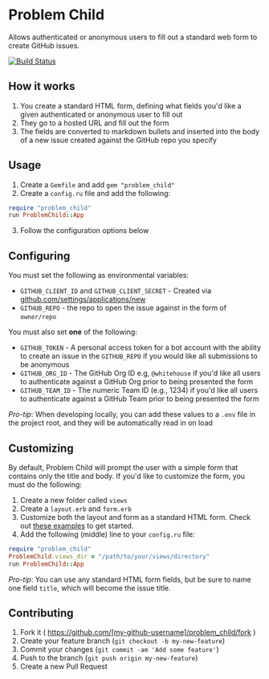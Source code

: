 # Problem Child

Allows authenticated or anonymous users to fill out a standard web form to create GitHub issues.

[![Build Status](https://travis-ci.org/benbalter/problem_child.svg)](https://travis-ci.org/benbalter/problem_child)

## How it works

1. You create a standard HTML form, defining what fields you'd like a given authenticated or anonymous user to fill out
2. They go to a hosted URL and fill out the form
3. The fields are converted to markdown bullets and inserted into the body of a new issue created against the GitHub repo you specify

## Usage

1. Create a `Gemfile` and add `gem "problem_child"`
2. Create a `config.ru` file and add the following:
  ```ruby
  require "problem_child"
  run ProblemChild::App
  ```
3. Follow the configuration options below

## Configuring

You must set the following as environmental variables:

* `GITHUB_CLIENT_ID` and `GITHUB_CLIENT_SECRET` - Created via [github.com/settings/applications/new](https://github.com/settings/applications/new)
* `GITHUB_REPO` - the repo to open the issue against in the form of `owner/repo`

You must also set **one** of the following:

* `GITHUB_TOKEN` - A personal access token for a bot account with the ability to create an issue in the `GITHUB_REPO` if you would like all submissions to be anonymous
* `GITHUB_ORG_ID` - The GitHub Org ID e.g, `@whitehouse` if you'd like all users to authenticate against a GitHub Org prior to being presented the form
* `GITHUB_TEAM_ID` - The numeric Team ID (e.g., 1234) if you'd like all users to authenticate against a GitHub Team prior to being presented the form

*Pro-tip*: When developing locally, you can add these values to a `.env` file in the project root, and they will be automatically read in on load

## Customizing

By default, Problem Child will prompt the user with a simple form that contains only the title and body. If you'd like to customize the form, you must do the following:

1. Create a new folder called `views`
2. Create a `layout.erb` and `form.erb`
3. Customize both the layout and form as a standard HTML form. Check out [these examples](lib/problem_child/views) to get started.
4. Add the following (middle) line to your `config.ru` file:

```ruby
require "problem_child"
ProblemChild.views_dir = "/path/to/your/views/directory"
run ProblemChild::App
```

*Pro-tip*: You can use any standard HTML form fields, but be sure to name one field `title`, which will become the issue title.

## Contributing

1. Fork it ( https://github.com/[my-github-username]/problem_child/fork )
2. Create your feature branch (`git checkout -b my-new-feature`)
3. Commit your changes (`git commit -am 'Add some feature'`)
4. Push to the branch (`git push origin my-new-feature`)
5. Create a new Pull Request

